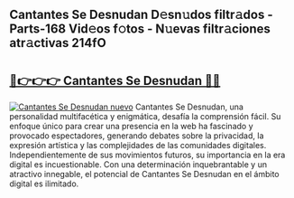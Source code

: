 ## Cantantes Se Desnudan D𝚎sn𝚞dos filtr𝚊dos - Parts-168 Vid𝚎os f𝚘tos - N𝚞evas filtr𝚊ciones atr𝚊ctivas 214fO

# <h2><a href="http://mbaypa.tromn.icu/?c=Cantantes+Se+Desnudan">🔗👉👉👉 Cantantes Se Desnudan 🔗🔗</a></h2>

[![Cantantes Se Desnudan nuevo](https://i.imgur.com/pEAQMta.gif)](http://mbaypa.tromn.icu/?c=Cantantes+Se+Desnudan)
Cantantes Se Desnudan, una personalidad multifacética y enigmática, desafía la comprensión fácil. Su enfoque único para crear una presencia en la web ha fascinado y provocado espectadores, generando debates sobre la privacidad, la expresión artística y las complejidades de las comunidades digitales. Independientemente de sus movimientos futuros, su importancia en la era digital es incuestionable. Con una determinación inquebrantable y un atractivo innegable, el potencial de Cantantes Se Desnudan en el ámbito digital es ilimitado.
